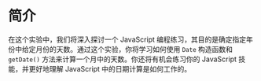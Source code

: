 # 简介

在这个实验中，我们将深入探讨一个 JavaScript 编程练习，其目的是确定指定年份中给定月份的天数。通过这个实验，你将学习如何使用 `Date` 构造函数和 `getDate()` 方法来计算一个月中的天数。你还将有机会练习你的 JavaScript 技能，并更好地理解 JavaScript 中的日期计算是如何工作的。
